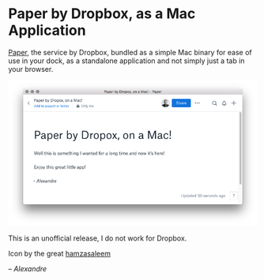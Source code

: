 # Paper by Dropbox, as a Mac Application
[Paper](https://paper.dropbox.com), the service by Dropbox, bundled as a simple Mac binary for ease of use in your dock, as a standalone application and not simply just a tab in your browser.

![Screenshot](/screenshot.png)

This is an unofficial release, I do not work for Dropbox.

Icon by the great [hamzasaleem](http://hamzasaleem.deviantart.com/art/Dropbox-V1-Icon-for-Mac-OS-X-421446366)

*– Alexandre*
